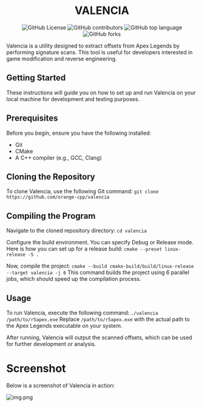 <div align = center>
<h1>VALENCIA</h1>

![GitHub License](https://img.shields.io/github/license/orange-cpp/valencia)
![GitHub contributors](https://img.shields.io/github/contributors/orange-cpp/valencia)
![GitHub top language](https://img.shields.io/github/languages/top/orange-cpp/valencia)
![GitHub forks](https://img.shields.io/github/forks/orange-cpp/valencia)
</div>

Valencia is a utility designed to extract offsets from Apex Legends by performing signature scans. This tool is useful for developers interested in game modification and reverse engineering.


## Getting Started
These instructions will guide you on how to set up and run Valencia on your local machine for development and testing purposes.

## Prerequisites
Before you begin, ensure you have the following installed:
* Git
* CMake
* A C++ compiler (e.g., GCC, Clang)

## Cloning the Repository
To clone Valencia, use the following Git command: 
`git clone https://github.com/orange-cpp/valencia`

## Compiling the Program
Navigate to the cloned repository directory: `cd valencia`

Configure the build environment. You can specify Debug or Release mode. Here is how you can set up for a release build:
`cmake --preset linux-release -S .`

Now, compile the project: `cmake --build cmake-build/build/linux-release --target valencia -j 6`
This command builds the project using 6 parallel jobs, which should speed up the compilation process.

## Usage
To run Valencia, execute the following command: `./valencia /path/to/r5apex.exe`
Replace `/path/to/r5apex.exe` with the actual path to the Apex Legends executable on your system.

After running, Valencia will output the scanned offsets, which can be used for further development or analysis.

# Screenshot
Below is a screenshot of Valencia in action:

![img.png](https://i.imgur.com/XDrPDnq.png)
